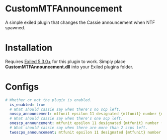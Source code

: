 # CustomMTFAnnouncement
A simple exiled plugin that changes the Cassie announcement when NTF spawned.

# Installation
Requires [Exiled 5.3.0+](https://github.com/Exiled-Team/EXILED/releases) for this plugin to work.
Simply place **CustomMTFAnnouncement.dll** into your Exiled plugins folder.

# Configs
```yml
# Whether or not the plugin is enabled.
  is_enabled: true
  # What should cassie say when there's no scp left.
  noscp_announcement: mtfunit epsilon 11 designated {mtfunit} number {mtfnum} hasentered allremaining noscpsleft
  # What should cassie say when there's one scp left.
  onescp_announcement: mtfunit epsilon 11 designated {mtfunit} number {mtfnum} hasentered allremaining awaitingrecontainment {scpnum} scpsubject
  # What should cassie say when there are more than 2 scps left.
  twoscps_announcement: mtfunit epsilon 11 designated {mtfunit} number {mtfnum} hasentered allremaining awaitingrecontainment {scpnum} scpsubjects
  ```
